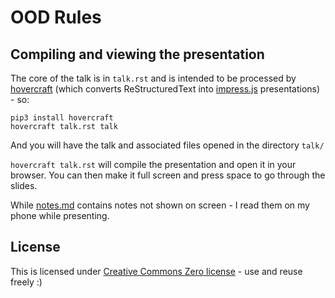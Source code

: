 # OOD Rules

## Compiling and viewing the presentation

The core of the talk is in `talk.rst` and is intended to be processed by [hovercraft](https://hovercraft.readthedocs.org/) (which converts ReStructuredText into [impress.js](http://bartaz.github.io/impress.js) presentations) - so:

```
pip3 install hovercraft
hovercraft talk.rst talk
```

And you will have the talk and associated files opened in the directory `talk/`

`hovercraft talk.rst` will compile the presentation and open it in your browser.  You can then make it full screen and press space to go through the slides.

While [notes.md](notes.md) contains notes not shown on screen - I read them on my phone while presenting.

## License

This is licensed under [Creative Commons Zero license](https://creativecommons.org/publicdomain/zero/1.0/) - use and reuse freely :)
